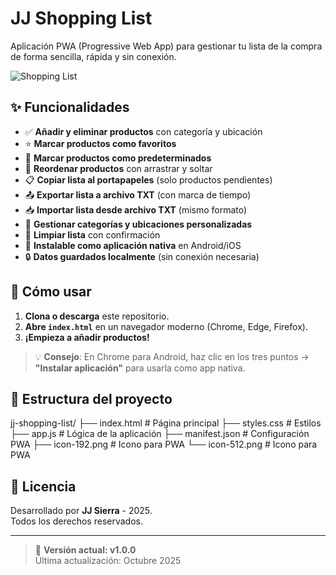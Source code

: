 # JJ Shopping List

Aplicación PWA (Progressive Web App) para gestionar tu lista de la compra de forma sencilla, rápida y sin conexión.

![Shopping List](https://via.placeholder.com/600x300?text=JJ+Shopping+List+v1.0)

## ✨ Funcionalidades

- ✅ **Añadir y eliminar productos** con categoría y ubicación
- ⭐ **Marcar productos como favoritos**
- 📌 **Marcar productos como predeterminados**
- 🔁 **Reordenar productos** con arrastrar y soltar
- 📋 **Copiar lista al portapapeles** (solo productos pendientes)
- 📤 **Exportar lista a archivo TXT** (con marca de tiempo)
- 📥 **Importar lista desde archivo TXT** (mismo formato)
- 🔄 **Gestionar categorías y ubicaciones personalizadas**
- 🧹 **Limpiar lista** con confirmación
- 📱 **Instalable como aplicación nativa** en Android/iOS
- 🔒 **Datos guardados localmente** (sin conexión necesaria)

## 🚀 Cómo usar

1. **Clona o descarga** este repositorio.
2. **Abre `index.html`** en un navegador moderno (Chrome, Edge, Firefox).
3. **¡Empieza a añadir productos!**

> 💡 **Consejo**: En Chrome para Android, haz clic en los tres puntos → **"Instalar aplicación"** para usarla como app nativa.

## 📂 Estructura del proyecto

jj-shopping-list/
├── index.html          # Página principal
├── styles.css          # Estilos
├── app.js              # Lógica de la aplicación
├── manifest.json       # Configuración PWA
├── icon-192.png        # Icono para PWA
└── icon-512.png        # Icono para PWA


## 📄 Licencia

Desarrollado por **JJ Sierra** - 2025.  
Todos los derechos reservados.

---

> 📌 **Versión actual: v1.0.0**  
> Última actualización: Octubre 2025
